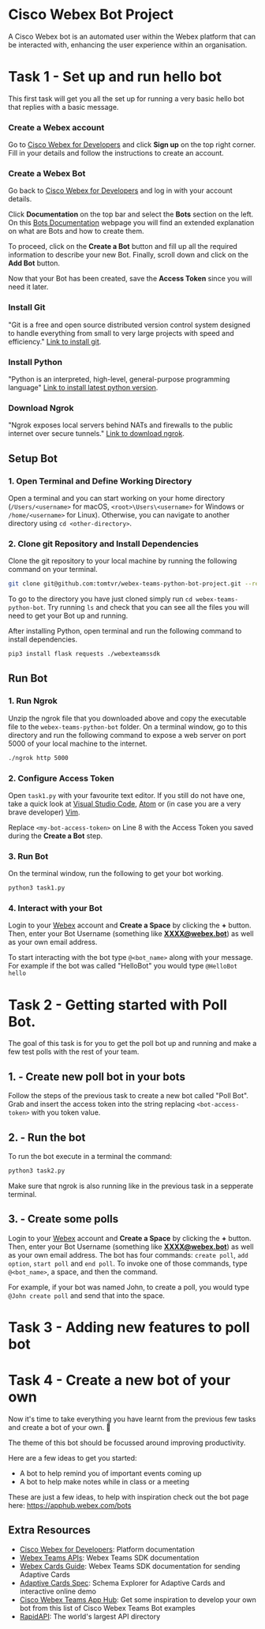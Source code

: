 # Cisco Webex Bot Project

A Cisco Webex bot is an automated user within the Webex platform that can be interacted with, enhancing the user experience within an organisation.

# Task 1 - Set up and run hello bot

This first task will get you all the set up for running a very basic hello bot that replies with a basic message. 

### Create a Webex account

Go to [Cisco Webex for Developers](https://developer.webex.com/) and click **Sign up** on the top right corner. Fill in your details and follow the instructions to create an account.

### Create a Webex Bot

Go back to [Cisco Webex for Developers](https://developer.webex.com/) and log in with your account details.

Click **Documentation** on the top bar and select the **Bots** section on the left. On this [Bots Documentation](https://developer.webex.com/docs/bots) webpage you will find an extended explanation on what are Bots and how to create them.

To proceed, click on the **Create a Bot** button and fill up all the required information to describe your new Bot. Finally, scroll down and click on the **Add Bot** button.

Now that your Bot has been created, save the **Access Token** since you will need it later.

### Install Git

"Git is a free and open source distributed version control system designed to handle everything from small to very large projects with speed and efficiency." [Link to install git](https://git-scm.com/download/).

### Install Python

"Python is an interpreted, high-level, general-purpose programming language" [Link to install latest python version](https://www.python.org/downloads/).

### Download Ngrok

"Ngrok exposes local servers behind NATs and firewalls to the public internet over secure tunnels." [Link to download ngrok](https://ngrok.com/download).

## Setup Bot

### 1. Open Terminal and Define Working Directory

Open a terminal and you can start working on your home directory (`/Users/<username>` for macOS, `<root>\Users\<username>` for Windows or `/home/<username>` for Linux). Otherwise, you can navigate to another directory using `cd <other-directory>`.

### 2. Clone git Repository and Install Dependencies

Clone the git repository to your local machine by running the following command on your terminal.

```sh
git clone git@github.com:tomtvr/webex-teams-python-bot-project.git --recursive
```

To go to the directory you have just cloned simply run `cd webex-teams-python-bot`. Try running `ls` and check that you can see all the files you will need to get your Bot up and running.

After installing Python, open terminal and run the following command to install dependencies.

```sh
pip3 install flask requests ./webexteamssdk
```

## Run Bot

### 1. Run Ngrok

Unzip the ngrok file that you downloaded above and copy the executable file to the `webex-teams-python-bot` folder. On a terminal window, go to this directory and run the following command to expose a web server on port 5000 of your local machine to the internet.

```sh
./ngrok http 5000
```

### 2. Configure Access Token

Open `task1.py` with your favourite text editor. If you still do not have one, take a quick look at [Visual Studio Code](https://code.visualstudio.com/), [Atom](https://atom.io/) or (in case you are a very brave developer) [Vim](https://www.vim.org).

Replace `<my-bot-access-token>` on Line 8 with the Access Token you saved during the **Create a Bot** step.

### 3. Run Bot

On the terminal window, run the following to get your bot working.

```sh
python3 task1.py
```

### 4. Interact with your Bot
Login to your [Webex](https://web.webex.com/sign-in) account and **Create a Space** by clicking the **+** button. Then, enter your Bot Username (something like **XXXX@webex.bot**) as well as your own email address.

To start interacting with the bot type `@<bot_name>` along with your message. For example if the bot was called "HelloBot" you would type `@HelloBot hello`

# Task 2 - Getting started with Poll Bot.
The goal of this task is for you to get the poll bot up and running and make a few test polls with the rest of your team. 

## 1. - Create new poll bot in your bots
Follow the steps of the previous task to create a new bot called "Poll Bot". Grab and insert the access token into the string replacing ```<bot-access-token>``` with you token value.

## 2. - Run the bot
To run the bot execute in a terminal the command:

```sh
python3 task2.py
```

Make sure that ngrok is also running like in the previous task in a sepperate terminal.

## 3. - Create some polls
Login to your [Webex](https://web.webex.com/sign-in) account and **Create a Space** by clicking the **+** button. Then, enter your Bot Username (something like **XXXX@webex.bot**) as well as your own email address. The bot has four commands: `create poll`, `add option`, `start poll` and `end poll`. To invoke one of those commands, type `@<bot_name>`, a space, and then the command.

For example, if your bot was named John, to create a poll, you would type `@John create poll` and send that into the space.



# Task 3 - Adding new features to poll bot


# Task 4 - Create a new bot of your own
Now it's time to take everything you have learnt from the previous few tasks and create a bot of your own. 🥳

The theme of this bot should be focussed around improving productivity. 

Here are a few ideas to get you started:
* A bot to help remind you of important events coming up
* A bot to help make notes while in class or a meeting

These are just a few ideas, to help with inspiration check out the bot page here: https://apphub.webex.com/bots 

## Extra Resources

* [Cisco Webex for Developers](https://developer.webex.com/docs/platform-introduction): Platform documentation
* [Webex Teams APIs](https://webexteamssdk.readthedocs.io/): Webex Teams SDK documentation
* [Webex Cards Guide](https://developer.webex.com/docs/api/guides/cards): Webex Teams SDK documentation for sending Adaptive Cards
* [Adaptive Cards Spec](https://adaptivecards.io/explorer/): Schema Explorer for Adaptive Cards and interactive online demo
* [Cisco Webex Teams App Hub](https://apphub.webex.com/categories): Get some inspiration to develop your own bot from this list of Cisco Webex Teams Bot examples
* [RapidAPI](https://rapidapi.com/): The world's largest API directory